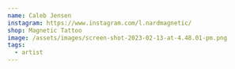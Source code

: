 ```yaml
---
name: Caleb Jensen
instagram: https://www.instagram.com/l.nardmagnetic/
shop: Magnetic Tattoo
image: /assets/images/screen-shot-2023-02-13-at-4.48.01-pm.png
tags:
  - artist
---
```


